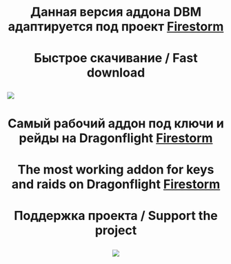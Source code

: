 # <p align="center"> Данная версия аддона DBM адаптируется под проект [Firestorm](https://firestorm-servers.com/ru/) </p>
# <p align="center"> Быстрое скачивание / Fast download </p>
<a href="https://github.com/Aleksart163/DBM-RV-DF/archive/refs/heads/main.zip"><img src="https://www.freepngimg.com/thumb/download_now_button/25860-7-download-now-button-glossy-green.png"/></a>

# <p align="center"> Самый рабочий аддон под ключи и рейды на Dragonflight [Firestorm](https://firestorm-servers.com/ru/) </p>
# <p align="center"> The most working addon for keys and raids on Dragonflight [Firestorm](https://firestorm-servers.com/en) </p>
# <p align="center"> Поддержка проекта / Support the project </p>
<p align="center"> <a href="https://www.donationalerts.com/r/aleksart163"> <img src = "https://i.imgur.com/ykI6lqX.jpeg" /> </a> </p>
